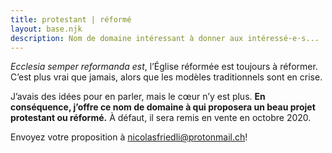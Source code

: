 ```yaml
--- 
title: protestant | réformé
layout: base.njk
description: Nom de domaine intéressant à donner aux intéressé·e·s...
---
```


*Ecclesia semper reformanda est*, l’Église réformée est toujours à réformer.
C’est plus vrai que jamais, alors que les modèles traditionnels sont en crise.

J’avais des idées pour en parler, mais le cœur n’y est plus.
**En conséquence, j’offre ce nom de domaine à qui proposera un beau projet protestant ou réformé.**
À défaut, il sera remis en vente en octobre 2020.

Envoyez votre proposition à [nicolasfriedli@protonmail.ch](mailto:nicolasfriedli@protonmail.ch "Contacter Nicolas Friedli")!